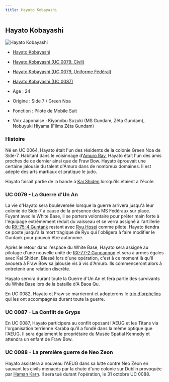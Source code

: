 ```yaml
---
title: Hayato Kobayashi
---
```



Hayato Kobayashi
----------------




![Hayato Kobayashi](/images/stories/saga/msgundam/persos/hayato-kobayashi.png)
* [Hayato Kobayashi](javascript:change_image_m('images/stories/saga/msgundam/persos/hayato-kobayashi.png');)
* [Hayato Kobayashi (UC 0079, Civil)](javascript:change_image_m('images/stories/saga/origin/persos/hayato-kobayashi-uc-0079.png');)
* [Hayato Kobayashi (UC 0079, Uniforme Fédéral)](javascript:change_image_m('images/stories/saga/msgundam/persos/hayato-kobayashi.png');)
* [Hayato Kobayashi (UC 0087)](javascript:change_image_m('images/stories/saga/zetagundam/persos/hayato-kobayashi.png');)




* Age : 24
* Origine : Side 7 / Green Noa
* Fonction : Pilote de Mobile Suit
* Voix Japonaise : Kiyonobu Suzuki (MS Gundam, Zêta Gundam), Nobuyuki Hiyama (Films Zêta Gundam)


### Histoire


Né en UC 0064, Hayato était l'un des résidents de la colonie Green Noa de Side-7. Habitant dans le voisinnage d'[Amuro Ray](uc/mobile-suit-gundam/amuro-ray.html), Hayato était l'un des amis proches de ce dernier ainsi que de Fraw Bow. Hayato éprouvait une certaine jalousie du talent d'Amuro dans de nombreux domaines. Il est adepte des arts martiaux et pratique le judo.


Hayato faisait partie de la bande à [Kai Shiden](uc/mobile-suit-gundam/kai-shiden.html) lorsqu'ils étaient à l'école. 


### UC 0079 - La Guerre d'Un An


La vie d'Hayato sera bouleversée lorsque la guerre arrivera jusqu'à leur colonie de Side-7 à cause de la présence des MS Fédéraux sur place. Fuyant avec le White Base, il se portera volontaire pour prêter main forte à l'équipage extrêmement réduit du vaisseau et se verra assigné à l'artillerie du [RX-75-4 Guntank](uc/mobile-suit-gundam/rx-75-4-guntank.html) restant avec [Ryu Hosei](uc/mobile-suit-gundam/ryu-hosei.html) comme pilote. Hayato tiendra ce poste jusqu'à la mort tragique de Ryu qui l'obligera à faire modifier le Guntank pour pouvoir être autonome. 


Après le retour dans l'espace du White Base, Hayato sera assigné au pilotage d'une nouvelle unité de [RX-77-2 Guncannon](uc/mobile-suit-gundam/rx-77-2-guncannon.html) et sera à armes égales avec Kai Shiden. Blessé lors d'une opération, c'est à ce moment là qu'il avouera à Fraw Bow sa jalousie vis à vis d'Amuro. Ils commenceront alors à entretenir une relation discrète. 


Hayato servira durant toute la Guerre d'Un An et fera partie des survivants du White Base lors de la bataille d'A Baoa Qu. 


En UC 0082, Hayato et Fraw se marrieront et adopterons le [trio d'orphelins](uc/mobile-suit-gundam/kikka-rets-et-kats.html) qui les ont accompagnés durant toute la guerre. 


### UC 0087 - La Conflit de Gryps


En UC 0087, Hayato participera au conflit oposant l'AEUG et les Titans via l'organisation terrienne Karaba qu'il a fondé dans la même optique que l'AEUG. Il sera également le propriétaire du Musée Spatial Kennedy et attendra un enfant de Fraw Bow. 


### UC 0088 - La première guerre de Neo Zeon


Hayato assistera à nouveau l'AEUG dans sa lutte contre Neo Zeon en sauvant les civils menacés par la chute d'une colonie sur Dublin provoquée par [Haman Karn](uc/gundam-zz/haman-karn.html). Il sera tué durant l'opération, le 31 octobre UC 0088. 


